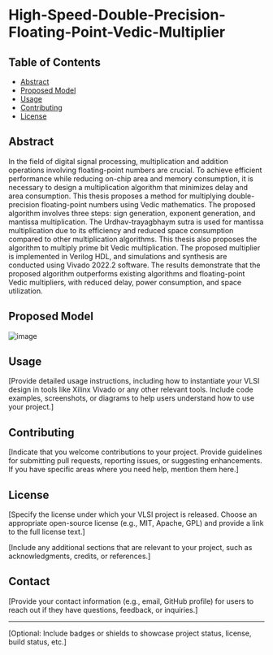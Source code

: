 # High-Speed-Double-Precision-Floating-Point-Vedic-Multiplier

## Table of Contents

- [Abstract](#Abstract)
- [Proposed Model](#proposedModel)
- [Usage](#usage)
- [Contributing](#contributing)
- [License](#license)

## Abstract

In the field of digital signal processing, multiplication and addition operations involving
floating-point numbers are crucial. To achieve efficient performance while reducing on-chip
area and memory consumption, it is necessary to design a multiplication algorithm that
minimizes delay and area consumption. This thesis proposes a method for multiplying
double-precision floating-point numbers using Vedic mathematics. The proposed algorithm
involves three steps: sign generation, exponent generation, and mantissa multiplication. The
Urdhav-trayagbhaym sutra is used for mantissa multiplication due to its efficiency and
reduced space consumption compared to other multiplication algorithms. This thesis also
proposes the algorithm to multiply prime bit Vedic multiplication. The proposed multiplier is
implemented in Verilog HDL, and simulations and synthesis are conducted using Vivado
2022.2 software. The results demonstrate that the proposed algorithm outperforms existing
algorithms and floating-point Vedic multipliers, with reduced delay, power consumption, and
space utilization.

## Proposed Model

![image](https://github.com/SiddheshUttarwar/High-Speed-Double-Precision-Floating-Point-Vedic-Multiplier/assets/69843720/deb8d8f0-0165-43b5-a073-57593240a892)


## Usage

[Provide detailed usage instructions, including how to instantiate your VLSI design in tools like Xilinx Vivado or any other relevant tools. Include code examples, screenshots, or diagrams to help users understand how to use your project.]

## Contributing

[Indicate that you welcome contributions to your project. Provide guidelines for submitting pull requests, reporting issues, or suggesting enhancements. If you have specific areas where you need help, mention them here.]

## License

[Specify the license under which your VLSI project is released. Choose an appropriate open-source license (e.g., MIT, Apache, GPL) and provide a link to the full license text.]

[Include any additional sections that are relevant to your project, such as acknowledgments, credits, or references.]

## Contact

[Provide your contact information (e.g., email, GitHub profile) for users to reach out if they have questions, feedback, or inquiries.]

---
[Optional: Include badges or shields to showcase project status, license, build status, etc.]

